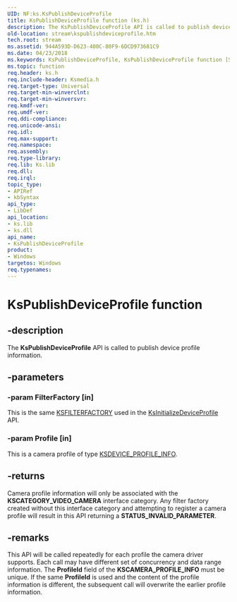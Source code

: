 ```yaml
---
UID: NF:ks.KsPublishDeviceProfile
title: KsPublishDeviceProfile function (ks.h)
description: The KsPublishDeviceProfile API is called to publish device profile information.
old-location: stream\kspublishdeviceprofile.htm
tech.root: stream
ms.assetid: 944A593D-D623-400C-80F9-6DCD973681C9
ms.date: 04/23/2018
ms.keywords: KsPublishDeviceProfile, KsPublishDeviceProfile function [Streaming Media Devices], ks/KsPublishDeviceProfile, stream.kspublishdeviceprofile
ms.topic: function
req.header: ks.h
req.include-header: Ksmedia.h
req.target-type: Universal
req.target-min-winverclnt: 
req.target-min-winversvr: 
req.kmdf-ver: 
req.umdf-ver: 
req.ddi-compliance: 
req.unicode-ansi: 
req.idl: 
req.max-support: 
req.namespace: 
req.assembly: 
req.type-library: 
req.lib: Ks.lib
req.dll: 
req.irql: 
topic_type:
- APIRef
- kbSyntax
api_type:
- LibDef
api_location:
- ks.lib
- ks.dll
api_name:
- KsPublishDeviceProfile
product:
- Windows
targetos: Windows
req.typenames: 
---
```


# KsPublishDeviceProfile function


## -description


The <b>KsPublishDeviceProfile</b> API is called to publish device profile information.


## -parameters




### -param FilterFactory [in]

This is the same <a href="https://docs.microsoft.com/windows-hardware/drivers/ddi/content/ks/ns-ks-_ksfilterfactory">KSFILTERFACTORY</a> used in the <a href="https://docs.microsoft.com/windows-hardware/drivers/ddi/content/ks/nf-ks-ksinitializedeviceprofile">KsInitializeDeviceProfile</a> API.


### -param Profile [in]

This is a camera profile of type <a href="https://docs.microsoft.com/windows-hardware/drivers/ddi/content/ksmedia/ns-ksmedia-_ksdevice_profile_info">KSDEVICE_PROFILE_INFO</a>.


## -returns



Camera profile information will only be associated with the <b>KSCATEGORY_VIDEO_CAMERA</b> interface category.  Any filter factory created without this interface category and attempting to register a camera profile will result in this API returning a <b>STATUS_INVALID_PARAMETER</b>.




## -remarks



This API will be called repeatedly for each profile the camera driver supports.  Each call may have different set of concurrency and data range information.  The <b>ProfileId</b> field of the <b>KSCAMERA_PROFILE_INFO</b> must be unique.  If the same <b>ProfileId</b> is used and the content of the profile information is different, the subsequent call will overwrite the earlier profile information.



